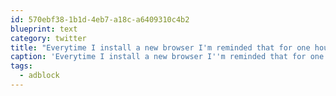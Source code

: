 ```yaml
---
id: 570ebf38-1b1d-4eb7-a18c-a6409310c4b2
blueprint: text
category: twitter
title: "Everytime I install a new browser I'm reminded that for one hour, the internet does actually have ads on it. #adblock"
caption: 'Everytime I install a new browser I''m reminded that for one hour, the internet does actually have ads on it. <span class="hashtag hashtag_local">#<a href="http://tweettemp.darylchymko.ca/?tag=adblock">adblock</a>'
tags:
  - adblock
---
```

